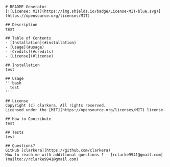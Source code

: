 
    # README Generator  
    [![License: MIT](https://img.shields.io/badge/License-MIT-blue.svg)](https://opensource.org/licenses/MIT) 
  
    ## Description
    test 
  
    ## Table of Contents
    - [Installation](#installation)
    - [Usage](#usage)
    - [Credits](#credits)
    - [License](#license)
  
    ## Installation
    test
    
    ## Usage
    '''bash
      test
    '''
    
    ## License
    Copyright (c) clarkera. All rights reserved.
    Licensed under the [MIT](https://opensource.org/licenses/MIT) license. 
    
    ## How to Contribute
    test
  
    ## Tests  
    test
  
    ## Questions?
    GitHub [clarkera](https://github.com/clarkera)
    How to reach me with additional questions ? - [rclarke9941@gmail.com](mailto://rclarke9941@gmail.com)
  